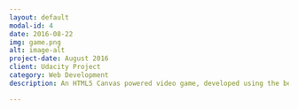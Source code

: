 ```yaml
---
layout: default
modal-id: 4
date: 2016-08-22
img: game.png
alt: image-alt
project-date: August 2016
client: Udacity Project
category: Web Development
description: An HTML5 Canvas powered video game, developed using the best practices in Object Oriented JavaScript. <a href="https://github.com/kfmahre/arcade-game/">Github repository</a>. Or play the game live on:<a href="http://kfmahre.github.io/arcade-game/">gh-pages</a>

---
```

